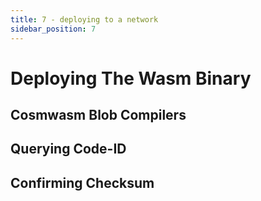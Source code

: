 ```yaml
---
title: 7 - deploying to a network
sidebar_position: 7
---
```

# Deploying The Wasm Binary

## Cosmwasm Blob Compilers

## Querying Code-ID

## Confirming Checksum 
